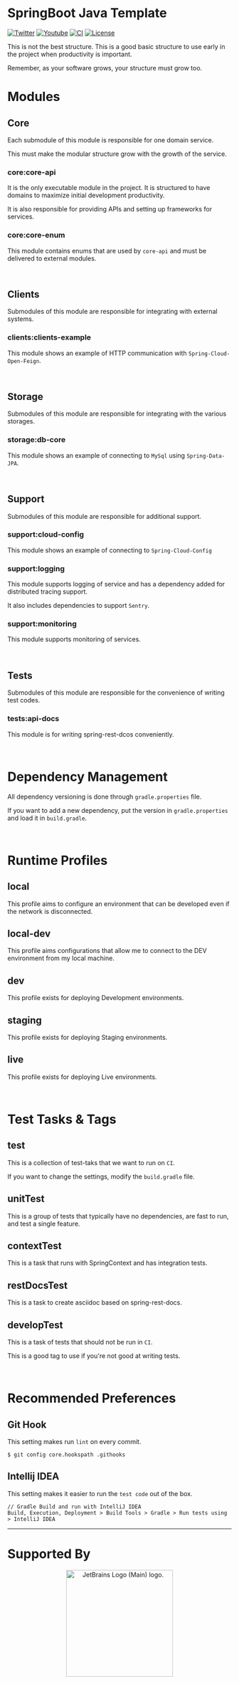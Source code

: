 # SpringBoot Java Template

[![Twitter](https://img.shields.io/twitter/url?style=social&url=https%3A%2F%2Ftwitter.com%2Fgeminikims)](https://twitter.com/geminikims)
[![Youtube](https://img.shields.io/youtube/channel/views/UCDh8zEDofOcrOMAOnSVL9Tg?label=Youtube&style=social)](https://www.youtube.com/@devgem)
[![CI](https://github.com/team-dodn/spring-boot-java-template/actions/workflows/ci.yml/badge.svg)](https://github.com/team-dodn/spring-boot-java-template/actions/workflows/ci.yml)
[![License](https://img.shields.io/badge/License-Apache%202.0-green.svg)](https://opensource.org/licenses/Apache-2.0)

This is not the best structure. This is a good basic structure to use early in the project when productivity is important.

Remember, as your software grows, your structure must grow too.

# **Modules**

## Core
Each submodule of this module is responsible for one domain service.

This must make the modular structure grow with the growth of the service.

### core:core-api
It is the only executable module in the project. It is structured to have domains to maximize initial development productivity.

It is also responsible for providing APIs and setting up frameworks for services.

### core:core-enum

This module contains enums that are used by `core-api` and must be delivered to external modules.

<br/>

## Clients
Submodules of this module are responsible for integrating with external systems.

### clients:clients-example
This module shows an example of HTTP communication with `Spring-Cloud-Open-Feign`.

<br/>

## Storage
Submodules of this module are responsible for integrating with the various storages.

### storage:db-core
This module shows an example of connecting to `MySql` using `Spring-Data-JPA`.

<br/>

## Support
Submodules of this module are responsible for additional support.

### support:cloud-config
This module shows an example of connecting to `Spring-Cloud-Config`

### support:logging
This module supports logging of service and has a dependency added for distributed tracing support.

It also includes dependencies to support `Sentry`.

### support:monitoring
This module supports monitoring of services.

<br/>

## Tests
Submodules of this module are responsible for the convenience of writing test codes.

### tests:api-docs
This module is for writing spring-rest-dcos conveniently.

<br/>

# Dependency Management
All dependency versioning is done through `gradle.properties` file.

If you want to add a new dependency, put the version in `gradle.properties` and load it in `build.gradle`.

<br/>

# Runtime Profiles

## local
This profile aims to configure an environment that can be developed even if the network is disconnected.

## local-dev
This profile aims configurations that allow me to connect to the DEV environment from my local machine.

## dev
This profile exists for deploying Development environments.

## staging
This profile exists for deploying Staging environments.

## live
This profile exists for deploying Live environments.

<br/>

# Test Tasks & Tags

## test
This is a collection of test-taks that we want to run on `CI`.

If you want to change the settings, modify the `build.gradle` file.

## unitTest
This is a group of tests that typically have no dependencies, are fast to run, and test a single feature.

## contextTest
This is a task that runs with SpringContext and has integration tests.

## restDocsTest
This is a task to create asciidoc based on spring-rest-docs.

## developTest
This is a task of tests that should not be run in `CI`.

This is a good tag to use if you're not good at writing tests.

<br/>

# Recommended Preferences

## Git Hook
This setting makes run `lint` on every commit.

```
$ git config core.hookspath .githooks
```

## Intellij IDEA
This setting makes it easier to run the `test code` out of the box.

```
// Gradle Build and run with IntelliJ IDEA
Build, Execution, Deployment > Build Tools > Gradle > Run tests using > IntelliJ IDEA	
```

---

# Supported By
<div align="center"><a href="https://jb.gg/OpenSourceSupport"><img src="https://resources.jetbrains.com/storage/products/company/brand/logos/jb_beam.png" alt="JetBrains Logo (Main) logo." width="240"></a></div>
